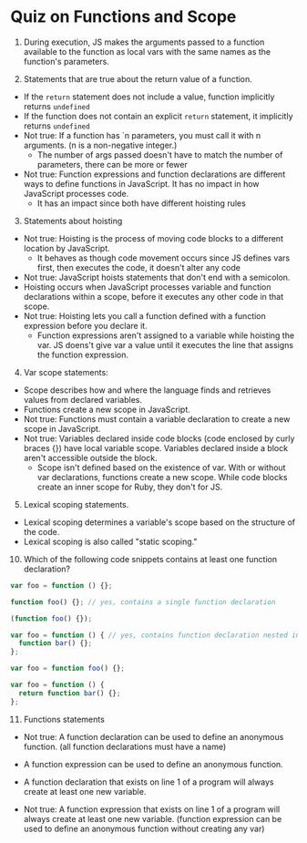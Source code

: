 # Quiz on Functions and Scope

1. During execution, JS makes the arguments passed to a function available to the function as local vars with the same names as the function's parameters.

2. Statements that are true about the return value of a function.
* If the `return` statement does not include a value, function implicitly returns `undefined`
* If the function does not contain an explicit `return` statement, it implicitly returns `undefined`
* Not true: If a function has `n parameters, you must call it with n arguments. (n is a non-negative integer.)
  * The number of args passed doesn't have to match the number of parameters, there can be more or fewer
* Not true: Function expressions and function declarations are different ways to define functions in JavaScript. It has no impact in how JavaScript processes code.
  * It has an impact since both have different hoisting rules

3. Statements about hoisting
* Not true: Hoisting is the process of moving code blocks to a different location by JavaScript.
  * It behaves as though code movement occurs since JS defines vars first, then executes the code, it doesn't alter any code
* Not true: JavaScript hoists statements that don't end with a semicolon.
* Hoisting occurs when JavaScript processes variable and function declarations within a scope, before it executes any other code in that scope.
* Not true: Hoisting lets you call a function defined with a function expression before you declare it.
  * Function expressions aren't assigned to a variable while hoisting the var. JS doens't give var a value until it executes the line that assigns the function expression. 

4. Var scope statements:
* Scope describes how and where the language finds and retrieves values from declared variables.
* Functions create a new scope in JavaScript.
* Not true: Functions must contain a variable declaration to create a new scope in JavaScript.
* Not true: Variables declared inside code blocks (code enclosed by curly braces {}) have local variable scope. Variables declared inside a block aren't accessible outside the block.
  * Scope isn't defined based on the existence of var. With or without var declarations, functions create a new scope. While code blocks create an inner scope for Ruby, they don't for JS.

5. Lexical scoping statements.
  * Lexical scoping determines a variable's scope based on the structure of the code.
  * Lexical scoping is also called "static scoping."

10. Which of the following code snippets contains at least one function declaration?

```javascript
var foo = function () {};

function foo() {}; // yes, contains a single function declaration

(function foo() {});

var foo = function () { // yes, contains function declaration nested inside of a function expression
  function bar() {};
};

var foo = function foo() {};

var foo = function () {
  return function bar() {};
};
```
11. Functions statements

  * Not true: A function declaration can be used to define an anonymous function. (all function declarations must have a name)

  * A function expression can be used to define an anonymous function.

  * A function declaration that exists on line 1 of a program will always create at least one new variable.

  * Not true: A function expression that exists on line 1 of a program will always create at least one new variable. (function expression can be used to define an anonymous function without creating any var)


